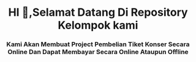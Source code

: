 <h1 align ="center"> HI 👋,Selamat Datang Di Repository Kelompok kami</h1>
<h3 align ="center">Kami Akan Membuat Project Pembelian Tiket Konser Secara Online Dan Dapat Membayar Secara Online Ataupun Offline</h3>




